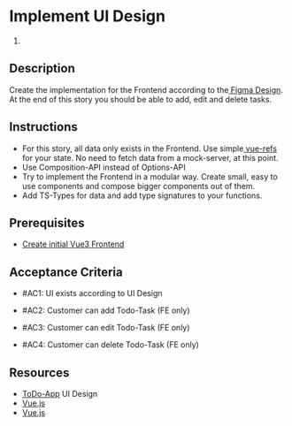 # Implement UI Design

1.

## Description

Create the implementation for the Frontend according to
the[ Figma Design](https://www.figma.com/file/fvqm3N7ucOGdHAFm0IdTO5/ToDo-App-New?type=design&node-id=1%3A571&mode=design&t=QAi9yGnZ5lPRrwZE-1).
At the end of this story you should be able to add, edit and delete tasks.

## Instructions

- For this story, all data only exists in the Frontend. Use
  simple[ vue-refs](https://vuejs.org/guide/essentials/reactivity-fundamentals.html#declaring-reactive-state-1) for your
  state. No need to fetch data from a mock-server, at this point.
- Use Composition-API instead of Options-API
- Try to implement the Frontend in a modular way. Create small, easy to use components and compose bigger components out
  of them.
- Add TS-Types for data and add type signatures to your functions.

## Prerequisites

- [Create initial Vue3 Frontend](https://klosebrothers.atlassian.net/wiki/spaces/KB/pages/2328297528)

## Acceptance Criteria

- #AC1: UI exists according to UI Design

- #AC2: Customer can add Todo-Task (FE only)

- #AC3: Customer can edit Todo-Task (FE only)

- #AC4: Customer can delete Todo-Task (FE only)

## Resources

- [ToDo-App](https://www.figma.com/file/QOw0YxLtQK5VZrK8HllVHD/ToDo-App?type=design&mode=design&t=MmWri7qtOgwQsT3S-1) UI
  Design
- [Vue.js](https://vuejs.org/guide/essentials/reactivity-fundamentals.html)
- [Vue.js](https://vuejs.org/guide/typescript/composition-api.html)
